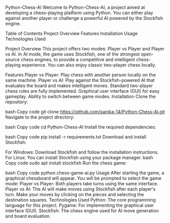 Python-Chess-AI
Welcome to Python-Chess-AI, a project aimed at developing a chess-playing platform using Python. You can either play against another player or challenge a powerful AI powered by the Stockfish engine.

Table of Contents
Project Overview
Features
Installation
Usage
Technologies Used

Project Overview
This project offers two modes: Player vs Player and Player vs AI. In AI mode, the game uses Stockfish, one of the strongest open-source chess engines, to provide a competitive and intelligent chess-playing experience. You can also enjoy classic two-player chess locally.

Features
Player vs Player: Play chess with another person locally on the same machine.
Player vs AI: Play against the Stockfish-powered AI that evaluates the board and makes intelligent moves.
Standard two-player chess rules are fully implemented.
Graphical user interface (GUI) for easy gameplay.
Ability to switch between game modes.
Installation
Clone the repository:

bash
Copy code
git clone https://github.com/sanika-14/Python-Chess-AI.git
Navigate to the project directory:

bash
Copy code
cd Python-Chess-AI
Install the required dependencies:

bash
Copy code
pip install -r requirements.txt
Download and install Stockfish:

For Windows: Download Stockfish and follow the installation instructions.
For Linux: You can install Stockfish using your package manager.
bash
Copy code
sudo apt install stockfish
Run the chess game:

bash
Copy code
python chess-game-ai.py
Usage
After starting the game, a graphical chessboard will appear.
You will be prompted to select the game mode:
Player vs Player: Both players take turns using the same interface.
Player vs AI: The AI will make moves using Stockfish after each player's turn.
Make your moves by clicking on the pieces and selecting the destination squares.
Technologies Used
Python: The core programming language for this project.
Pygame: For implementing the graphical user interface (GUI).
Stockfish: The chess engine used for AI move generation and board evaluation.
